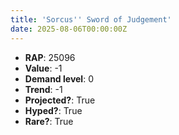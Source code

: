```yaml
---
title: 'Sorcus'' Sword of Judgement'
date: 2025-08-06T00:00:00Z
---
```

- **RAP**: 25096
- **Value**: -1
- **Demand level**: 0
- **Trend**: -1
- **Projected?**: True
- **Hyped?**: True
- **Rare?**: True
